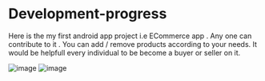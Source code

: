 # Development-progress
Here is the my first android app project i.e ECommerce  app .
Any one can contribute  to it . 
You can add / remove products according to your needs.
It would be helpfull every individual  to be become a buyer or seller on it.

![image](https://user-images.githubusercontent.com/89350768/163537685-5b0ab670-5d57-4ff5-8be8-4ab61de5589a.png)
![image](https://user-images.githubusercontent.com/89350768/163537763-390936b3-05af-4957-8ed2-227b16187942.png)
